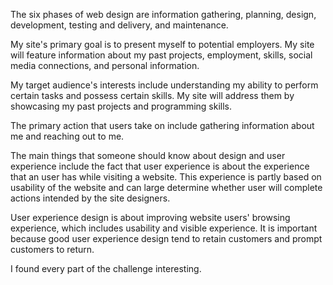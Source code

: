 The six phases of web design are information gathering, planning, design, development, testing and delivery, and maintenance.

My site's primary goal is to present myself to potential employers. My site will feature information about my past projects, employment, skills, social media connections, and personal information.

My target audience's interests include understanding my ability to perform certain tasks and possess certain skills. My site will address them by showcasing my past projects and programming skills.

The primary action that users take on include gathering information about me and reaching out to me.

The main things that someone should know about design and user experience include the fact that user experience is about the experience that an user has while visiting a website. This experience is partly based on usability of the website and can large determine whether user will complete actions intended by the site designers.

User experience design is about improving website users' browsing experience, which includes usability and visible experience. It is important because good user experience design tend to retain customers and prompt customers to return.

I found every part of the challenge interesting. 
